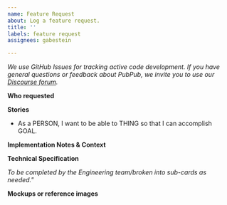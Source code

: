 ```yaml
---
name: Feature Request
about: Log a feature request.
title: ''
labels: feature request
assignees: gabestein

---
```


_We use GitHub Issues for tracking active code development. If you have general questions or feedback about PubPub, we invite you to use our [Discourse forum](https://discourse.knowledgefutures.org)._

**Who requested**

**Stories**
- As a PERSON, I want to be able to THING so that I can accomplish GOAL.

**Implementation Notes & Context**

**Technical Specification**

_To be completed by the Engineering team/broken into sub-cards as needed."_

**Mockups or reference images**
